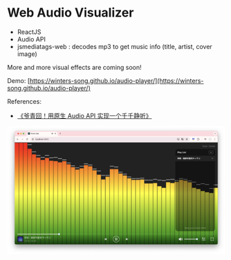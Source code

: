 # Web Audio Visualizer

 - ReactJS
 - Audio API
 - jsmediatags-web : decodes mp3 to get music info (title, artist, cover image)

 More and more visual effects are coming soon!

 Demo: [https://winters-song.github.io/audio-player/](https://winters-song.github.io/audio-player/)

 References:
 - [《爷青回！用原生 Audio API 实现一个千千静听》](https://zhuanlan.zhihu.com/p/479683217)


![](./screenshot.png)
